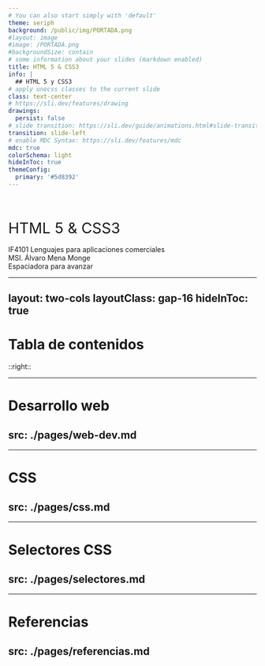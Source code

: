 ```yaml
---
# You can also start simply with 'default'
theme: seriph
background: /public/img/PORTADA.png
#layout: image
#image: /PORTADA.png
#backgroundSize: contain
# some information about your slides (markdown enabled)
title: HTML 5 & CSS3
info: |
  ## HTML 5 y CSS3
# apply unocss classes to the current slide
class: text-center
# https://sli.dev/features/drawing
drawings:
  persist: false
# slide transition: https://sli.dev/guide/animations.html#slide-transitions
transition: slide-left
# enable MDC Syntax: https://sli.dev/features/mdc
mdc: true
colorSchema: light
hideInToc: true
themeConfig:
  primary: '#5d8392'
---
```

<br> <br>
<div style="font-size: 30px;">
  HTML 5 & CSS3
</div>
 <br>
IF4101 Lenguajes para aplicaciones comerciales
<br>
MSI. Álvaro Mena Monge

<div @click="$slidev.nav.next" class="mt-12 py-1" hover:bg="white op-10">
  Espaciadora para avanzar <carbon:arrow-right />
</div>

<div class="abs-br m-6 text-xl">
  <a href="https://github.com/progra2-presentaciones/css-html.git" target="_blank" class="slidev-icon-btn">
    <carbon:logo-github />
  </a>
</div>

---
layout: two-cols
layoutClass: gap-16
hideInToc: true
---

# Tabla de contenidos

::right::

<Toc text-sm minDepth="1" maxDepth="1" />

---
# Desarrollo web
src: ./pages/web-dev.md
---
---
# CSS
src: ./pages/css.md
---
---
# Selectores CSS
src: ./pages/selectores.md
---
---
# Referencias
src: ./pages/referencias.md
---


